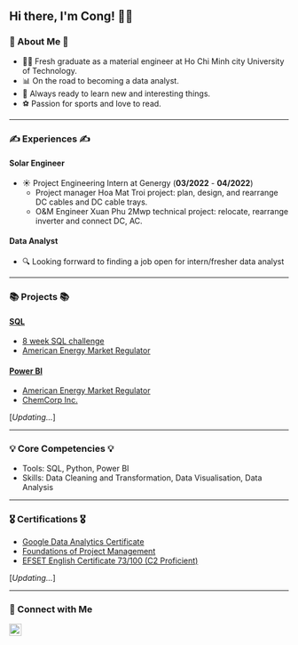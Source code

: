 ## Hi there, I'm Cong! 🙋‍♂️

### 👀 About Me 👀
- 👨‍🎓 Fresh graduate as a material engineer at Ho Chi Minh city University of Technology.
- 📊 On the road to becoming a data analyst.
- 📖 Always ready to learn new and interesting things.
- ⚽ Passion for sports and love to read. 
---
### ✍ Experiences ✍
#### Solar Engineer 
- ☀ Project Engineering Intern at Genergy (**03/2022** - **04/2022**)
   - Project manager Hoa Mat Troi project: plan, design, and rearrange DC cables and DC cable trays.
  -  O&M Engineer Xuan Phu 2Mwp technical project: relocate, rearrange inverter and connect DC, AC.
  
#### Data Analyst 
- 🔍 Looking forrward to finding a job open for intern/fresher data analyst

---
### 📚 Projects 📚
#### [SQL](https://github.com/Chicong00/SQL-Project/blob/main/README.md)
- [8 week SQL challenge](https://github.com/Chicong00/8weekchallenge/blob/main/README.md)
- [American Energy Market Regulator](https://github.com/Chicong00/American-Energy-Market-Regulator)
#### [Power BI](https://github.com/Chicong00/Power-BI---Project)
- [American Energy Market Regulator](https://congvocom.wordpress.com/project/project-1/aemr-power-bi/)
- [ChemCorp Inc.](https://congvocom.wordpress.com/project/chemcorp-inc/)

[*Updating...*]

---
### 💡 Core Competencies 💡
- Tools: SQL, Python, Power BI
- Skills: Data Cleaning and Transformation, Data Visualisation, Data Analysis

---
### 🎖 Certifications 🎖
- [Google Data Analytics Certificate](https://www.credly.com/badges/0def9376-d2c0-4302-bd46-d07dd7c8661a/linked_in_profile)
- [Foundations of Project Management](https://www.coursera.org/account/accomplishments/certificate/G79A5PPGGRRM)
- [EFSET English Certificate 73/100 (C2 Proficient)](https://www.efset.org/cert/sER3Wy)

[*Updating...*]
  
---
### 🤝 Connect with Me

[<img align="left" alt="JoshMadakor | LinkedIn" width="22px" src="https://cdn.jsdelivr.net/npm/simple-icons@v3/icons/linkedin.svg" />][linkedin]

[linkedin]: https://www.linkedin.com/in/chi-cong-vo-083023221

